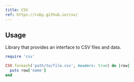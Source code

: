 ```yaml
---
title: CSV
ref: https://ruby.github.io/csv/
---
```


## Usage

Library that provides an interface to CSV files and data.

```rb
require 'csv'

CSV.foreach('path/to/file.csv', headers: true) do |row|
  puts row['name']
end
```
